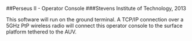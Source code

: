 ##Perseus II - Operator Console
###Stevens Institute of Technology, 2013

This software will run on the ground terminal. A TCP/IP connection over a 5GHz PtP wireless radio will connect this operator console to the surface platform tethered to the AUV. 


